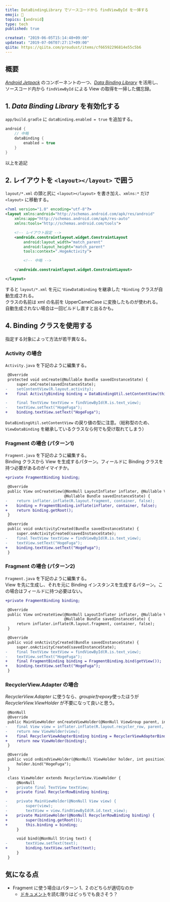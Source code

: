 ```yaml
---
title: DataBindingLibrary でソースコードから findViewById を一掃する
emoji: 🧹
topics: [android]
type: tech
published: true

createat: "2019-06-05T15:14:40+09:00"
updateat: "2019-07-06T07:27:17+09:00"
qiita: https://qiita.com/proudust/items/cf66592296814e55c5b6
---
```


## 概要

[*Android Jetpack*](https://developer.android.com/topic/libraries/data-binding/?hl=JA) のコンポーネントの一つ、[*Data Binding Library*](https://developer.android.com/topic/libraries/data-binding/?hl=JA) を活用し、ソースコード内から `findViewById` による View の取得を一掃した備忘録。

## 1. *Data Binding Library* を有効化する

`app/build.gradle` に `dataBinding.enabled = true` を追加する。

```groovy
android {
    // 中略
    dataBinding {
        enabled = true
    }
}
```

以上を追記

## 2. レイアウトを `<layout></layout>` で囲う

`layout/*.xml` の頭と尻に `<layout></layout>` を書き加え、`xmlns:*` だけ `<layout>` に移動する。

``` xml
<?xml version="1.0" encoding="utf-8"?>
<layout xmlns:android="http://schemas.android.com/apk/res/android"
    xmlns:app="http://schemas.android.com/apk/res-auto"
    xmlns:tools="http://schemas.android.com/tools">

    <!-- レイアウト設定 -->
    <androidx.constraintlayout.widget.ConstraintLayout
        android:layout_width="match_parent"
        android:layout_height="match_parent"
        tools:context=".HogeActivity">

        <!-- 中略 -->

    </androidx.constraintlayout.widget.ConstraintLayout>

</layout>
```

すると `layout/*.xml` を元に `ViewDataBinding` を継承した `*Binding` クラスが自動生成される。  
クラスの名前は xml の名前を UpperCamelCase に変換したものが使われる。  
自動生成されない場合は一回ビルドし直すと出るかも。  

## 4. Binding クラスを使用する

指定する対象によって方法が若干異なる。

### Activity の場合

`Activity.java` を下記のように編集する。

``` diff
 @Override
 protected void onCreate(@Nullable Bundle savedInstanceState) {
     super.onCreate(savedInstanceState);
-    setContentView(R.layout.activity);
+    final ActivityBinding binding = DataBindingUtil.setContentView(this, R.layout.activity);

-    final TextView textView = findViewById(R.is.text_view);
-    textView.setText("HogeFuga");
+    binding.textView.setText("HogeFuga");
```

`DataBindingUtil.setContentView` の戻り値の型に注意。（総称型のため、`ViewDataBinding` を継承しているクラスなら何でも受け取れてしまう）

### Fragment の場合 (パターン1)

`Fragment.java` を下記のように編集する。  
Binding クラスから View を生成するパターン。フィールドに Binding クラスを持つ必要があるのがイマイチか。  

``` diff
+private FragmentBinding binding;

 @Override
 public View onCreateView(@NonNull LayoutInflater inflater, @Nullable ViewGroup container,
                          @Nullable Bundle savedInstanceState) {
-    return inflater.inflate(R.layout.fragment, container, false);
+    binding = FragmentBinding.inflate(inflater, container, false);
+    return binding.getRoot();
 }

 @Override
 public void onActivityCreated(Bundle savedInstanceState) {
     super.onActivityCreated(savedInstanceState);
-    final TextView textView = findViewById(R.is.text_view);
-    textView.setText("HogeFuga");
+    binding.textView.setText("HogeFuga");
 }
```

### Fragment の場合 (パターン2)

`Fragment.java` を下記のように編集する。  
View を先に生成し、それを元に Binding インスタンスを生成するパターン。この場合はフィールドに持つ必要はない。  

``` diff
+private FragmentBinding binding;

 @Override
 public View onCreateView(@NonNull LayoutInflater inflater, @Nullable ViewGroup container,
                          @Nullable Bundle savedInstanceState) {
     return inflater.inflate(R.layout.fragment, container, false);
 }

 @Override
 public void onActivityCreated(Bundle savedInstanceState) {
     super.onActivityCreated(savedInstanceState);
-    final TextView textView = findViewById(R.is.text_view);
-    textView.setText("HogeFuga");
+    final FragmentBinding binding = FragmentBinding.bind(getView());
+    binding.textView.setText("HogeFuga");
 }
```

### RecyclerView.Adapter の場合

*RecyclerView.Adapter* に使うなら、*groupie*か*epoxy*使ったほうが *RecyclerView.ViewHolder* が不要になって良いと思う。

``` diff
 @NonNull
 @Override
 public MainViewHolder onCreateViewHolder(@NonNull ViewGroup parent, int viewType) {
-    final View view = inflater.inflate(R.layout.recycler_row, parent, false);
-    return new ViewHolder(view);
+    final RecyclerViewAdapterBinding binding = RecyclerViewAdapterBinding.inflate(inflater, parent, false);
+    return new ViewHolder(binding);
 }

 @Override
 public void onBindViewHolder(@NonNull ViewHolder holder, int position) {
     holder.bind("HogeFuga");
 }

 class ViewHolder extends RecyclerView.ViewHolder {
     @NonNull
-    private final TextView textView;
+    private final RecyclerRowBinding binding;

-    private MainViewHolder(@NonNull View view) {
-        super(view);
-        textView = view.findViewById(R.id.text_view);
+    private MainViewHolder(@NonNull RecyclerRowBinding binding) {
+        super(binding.getRoot());
+        this.binding = binding;
     }

     void bind(@NonNull String text) {
-        textView.setText(text);
+        binding.textView.setText(text);
     }
 }
```

## 気になる点

- Fragment に使う場合はパターン 1、2 のどちらが適切なのか
  - [ドキュメント](https://developer.android.com/topic/libraries/data-binding/generated-binding.html?hl=JA)を読む限りはどっちでも良さそう？

